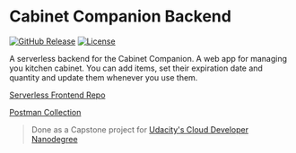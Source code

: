 # Cabinet Companion Backend

[![GitHub Release][github_release_badge]][github_release_link]
[![License][license-image]][license-url]

A serverless backend for the Cabinet Companion. A web app for managing you kitchen cabinet. You can add items, set their expiration date and quantity and update them whenever you use them.

[Serverless Frontend Repo](https://github.com/TheDigitalPhoenixX/Cabinet-Companion)

[Postman Collection](https://www.postman.com/digitalphoenixxteam/workspace/public-projects/collection/9111336-79d9f3cb-29f7-4e7f-b2f1-ccf27a86afbb)

> Done as a Capstone project for [Udacity's Cloud Developer Nanodegree](https://www.udacity.com/course/cloud-developer-nanodegree--nd9990)

[license-image]: https://img.shields.io/badge/License-MIT-brightgreen.svg
[license-url]: https://opensource.org/licenses/MIT

[github_release_badge]: https://img.shields.io/github/v/release/TheDigitalPhoenixX/Cabinet-Companion-Backend.svg?style=flat&include_prereleases
[github_release_link]: https://github.com/TheDigitalPhoenixX/Cabinet-Companion-Backend/releases

[github-contributors]: https://github.com/TheDigitalPhoenixX/Cabinet-Companion-Backend/contributors
[github-tags]: https://github.com/TheDigitalPhoenixX/Cabinet-Companion-Backend/tags
